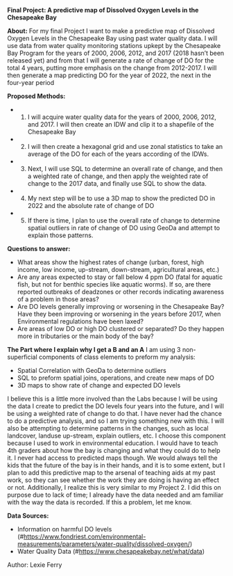 **Final Project: A predictive map of Dissolved Oxygen Levels in the Chesapeake Bay**

**About:** For my final Project I want to make a predictive map of Dissolved Oxygen Levels in the Chesapeake Bay using past water quality data. I will use data from water quality monitoring stations upkept by the Chesapeake Bay Program for the years of 2000, 2006, 2012, and 2017 (2018 hasn’t been released yet) and from that I will generate a rate of change of DO for the total 4 years, putting more emphasis on the change from 2012-2017. I will then generate a map predicting DO for the year of 2022, the next in the four-year period

**Proposed Methods:** 
  -	1)   I will acquire water quality data for the years of 2000, 2006, 2012, and 2017. I will then create an IDW and clip it to a shapefile of the Chesapeake Bay
  -	2)   I will then create a hexagonal grid and use zonal statistics to take an average of the DO for each of the years according of the IDWs. 
  -	3)   Next, I will use SQL to determine an overall rate of change, and then a weighted rate of change, and then apply the weighted rate of change to the 2017 data, and finally use SQL to show the data.
  -	4)   My next step will be to use a 3D map to show the predicted DO in 2022 and the absolute rate of change of DO
  -	5)   If there is time, I plan to use the overall rate of change to determine spatial outliers in rate of change of DO using GeoDa and attempt to explain those patterns. 

**Questions to answer:**
-	What areas show the highest rates of change (urban, forest, high income, low income, up-stream, down-stream, agricultural areas, etc.)
-	Are any areas expected to stay or fall below 4 ppm DO (fatal for aquatic fish, but not for benthic species like aquatic worms). If so, are there reported outbreaks of deadzones or other records indicating awareness of a problem in those areas?
-	Are DO levels generally improving or worsening in the Chesapeake Bay? Have they been improving or worsening in the years before 2017, when Environmental regulations have been laxed?
-	Are areas of low DO or high DO clustered or separated? Do they happen more in tributaries or the main body of the bay?

**The Part where I explain why I get a B and an A**
I am using 3 non-superficial components of class elements to preform my analysis: 
-	Spatial Correlation with GeoDa to determine outliers
-	SQL to preform spatial joins, operations, and create new maps of DO
-	3D maps to show rate of change and expected DO levels

I believe this is a little more involved than the Labs because I will be using the data I create to predict the DO levels four years into the future, and I will be using a weighted rate of change to do that. I have never had the chance to do a predictive analysis, and so I am trying something new with this. I will also be attempting to determine patterns in the changes, such as local landcover, landuse up-stream, explain outliers, etc.
I choose this component because I used to work in environmental education. I would have to teach 4th graders about how the bay is changing and what they could do to help it. I never had access to predicted maps though. We would always tell the kids that the future of the bay is in their hands, and it is to some extent, but I plan to add this predictive map to the arsenal of teaching aids at my past work, so they can see whether the work they are doing is having an effect or not.
Additionally, I realize this is very similar to my Project 2. I did this on purpose due to lack of time; I already have the data needed and am familiar with the way the data is recorded. If this a problem, let me know.

**Data Sources:**
-	Information on harmful DO levels (#https://www.fondriest.com/environmental-measurements/parameters/water-quality/dissolved-oxygen/)
-	Water Quality Data (#https://www.chesapeakebay.net/what/data)

Author: Lexie Ferry
